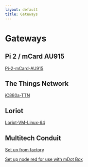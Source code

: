 ```yaml
---
layout: default
title: Gateways
---
```


# Gateways

## Pi 2 / mCard AU915

<a href="raspberryPi2mCardGateway/README.md">Pi-2-mCard-AU915</a>

## The Things Network
<a href="iC880a-TTN-Gateway.md">iC880a-TTN</a>

## Loriot
<a href="loriot-VM-Linux-64-Gateway.md">Loriot-VM-Linux-64</a>

## Multitech Conduit
<a href="setupMultitechConduit/Setup_Multitech_Conduit_from_factory.md">Set up from factory</a>

<a href="setupMultitechConduit/Setup_Node-RED.md">Set up node red for use with mDot Box</a>




<br /><br /><br />
----------------------------------
<script src="{{ site.baseurl }}/linkfixer.js"></script>
